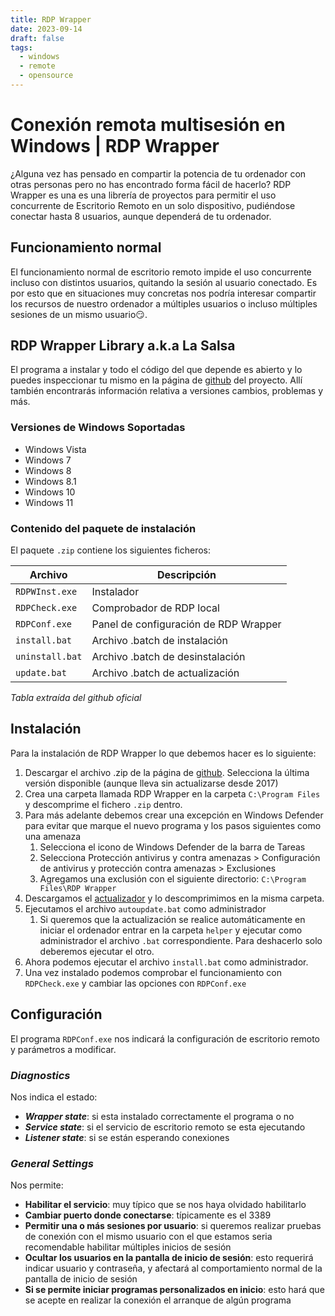 ```yaml
---
title: RDP Wrapper
date: 2023-09-14
draft: false
tags:
  - windows
  - remote
  - opensource
---
```

[RDP-Wrapper]: https://github.com/stascorp/rdpwrap/releases/
[RDP-Wrapper-Autoupdater]: https://github.com/asmtron/rdpwrap/raw/master/autoupdate.zip
# Conexión remota multisesión en Windows | RDP Wrapper
¿Alguna vez has pensado en compartir la potencia de tu ordenador con otras personas pero no has encontrado forma fácil de hacerlo?
RDP Wrapper es una es una librería de proyectos para permitir el uso concurrente de Escritorio Remoto en un solo dispositivo, pudiéndose conectar hasta 8 usuarios, aunque dependerá de tu ordenador.

## Funcionamiento normal
El funcionamiento normal de escritorio remoto impide el uso concurrente incluso con distintos usuarios, quitando la sesión al usuario conectado. Es por esto que en situaciones muy concretas nos podría interesar compartir los recursos de nuestro ordenador a múltiples usuarios o incluso múltiples sesiones de un mismo usuario😏.

## RDP Wrapper Library a.k.a La Salsa
El programa a instalar y todo el código del que depende es abierto y lo puedes inspeccionar tu mismo en la página de [github][RDP-Wrapper] del proyecto. Allí también encontrarás información relativa a versiones cambios, problemas y más.

### Versiones de Windows Soportadas
- Windows Vista
- Windows 7
- Windows 8
- Windows 8.1
- Windows 10
- Windows 11

### Contenido del paquete de instalación
El paquete `.zip` contiene los siguientes ficheros:

| Archivo | Descripción |
| --------- | ----------- |
| `RDPWInst.exe`  | Instalador |
| `RDPCheck.exe`  | Comprobador de RDP local |
| `RDPConf.exe`   | Panel de configuración de RDP Wrapper |
| `install.bat`   | Archivo .batch de instalación |
| `uninstall.bat` | Archivo .batch de desinstalación |
| `update.bat`    | Archivo .batch de actualización |
_Tabla extraída del github oficial_

## Instalación
Para la instalación de RDP Wrapper lo que debemos hacer es lo siguiente:
1. Descargar el archivo .zip de la página de [github][RDP-Wrapper]. Selecciona la última versión disponible (aunque lleva sin actualizarse desde 2017)
2. Crea una carpeta llamada RDP Wrapper en la carpeta `C:\Program Files` y descomprime el fichero `.zip` dentro. 
3. Para más adelante debemos crear una excepción en Windows Defender para evitar que marque el nuevo programa y los pasos siguientes como una amenaza
	1. Selecciona el icono de Windows Defender de la barra de Tareas
	2. Selecciona Protección antivirus y contra amenazas > Configuración de antivirus y protección contra amenazas > Exclusiones
	3. Agregamos una exclusión con el siguiente directorio: `C:\Program Files\RDP Wrapper`
4. Descargamos el [actualizador][RDP-Wrapper-Autoupdater] y lo descomprimimos en la misma carpeta.
5. Ejecutamos el archivo `autoupdate.bat` como administrador
	1. Si queremos que la actualización se realice automáticamente en iniciar el ordenador entrar en la carpeta `helper` y ejecutar como administrador el archivo `.bat` correspondiente. Para deshacerlo solo deberemos ejecutar el otro.
6. Ahora podemos ejecutar el archivo `install.bat` como administrador.
7. Una vez instalado podemos comprobar el funcionamiento con `RDPCheck.exe` y cambiar las opciones con `RDPConf.exe`

## Configuración
El programa `RDPConf.exe` nos indicará la configuración de escritorio remoto y parámetros a modificar. 

### *Diagnostics*
Nos indica el estado:
- ***Wrapper state***: si esta instalado correctamente el programa o no
- ***Service state***: si el servicio de escritorio remoto se esta ejecutando
- ***Listener state***: si se están esperando conexiones

### *General Settings*
Nos permite:
- **Habilitar el servicio**: muy típico que se nos haya olvidado habilitarlo
- **Cambiar puerto donde conectarse**: típicamente es el 3389
- **Permitir una o más sesiones por usuario**: si queremos realizar pruebas de conexión con el mismo usuario con el que estamos seria recomendable habilitar múltiples inicios de sesión
- **Ocultar los usuarios en la pantalla de inicio de sesión**: esto requerirá indicar usuario y contraseña, y afectará al comportamiento normal de la pantalla de inicio de sesión
- **Si se permite iniciar programas personalizados en inicio**: esto hará que se acepte en realizar la conexión el arranque de algún programa

